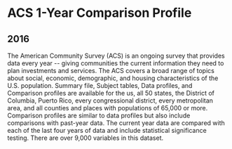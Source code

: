 # ACS 1-Year Comparison Profile

## 2016

<p>The American Community Survey (ACS) is an ongoing survey that provides data
every year -- giving communities the current information they need to plan
investments and services. The ACS covers a broad range of topics about social,
economic, demographic, and housing characteristics of the U.S. population. 
Summary file, Subject tables, Data profiles, and Comparison profiles are
available for the us, all 50 states, the District of Columbia, Puerto Rico,
every congressional district, every metropolitan area, and all counties and
places with populations of 65,000 or more.  Comparison profiles are similar to
data profiles but also include comparisons with past-year data.  The current
year data are compared with each of the last four years of data and include
statistical significance testing.  There are over 9,000 variables in this
dataset.</p>

